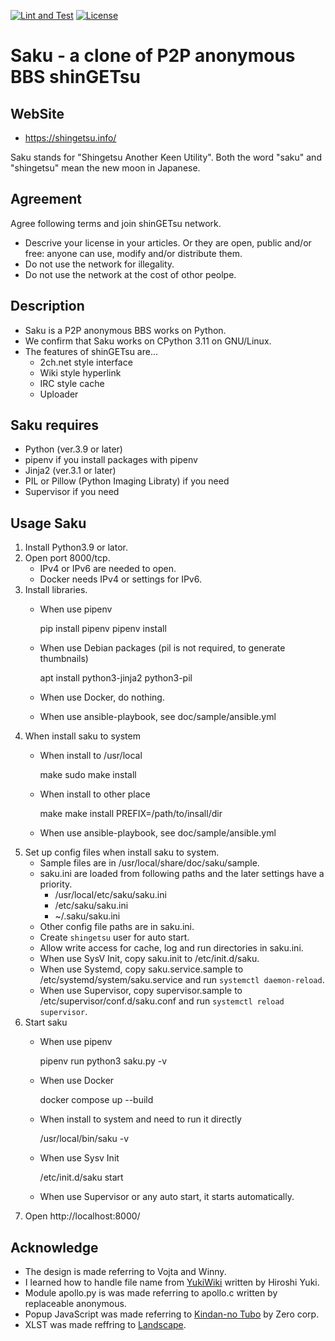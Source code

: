 [![Lint and Test](https://github.com/shingetsu/saku/actions/workflows/workflow.yml/badge.svg)](https://github.com/shingetsu/saku/actions/workflows/workflow.yml)
[![License](https://img.shields.io/badge/License-BSD_2--Clause-orange.svg)](https://opensource.org/licenses/BSD-2-Clause)

Saku - a clone of P2P anonymous BBS shinGETsu
=============================================

WebSite
-------
* https://shingetsu.info/

Saku stands for "Shingetsu Another Keen Utility".
Both the word "saku" and "shingetsu" mean the new moon in Japanese.

Agreement
---------
Agree following terms and join shinGETsu network.

* Descrive your license in your articles.
  Or they are open, public and/or free:
  anyone can use, modify and/or distribute them.
* Do not use the network for illegality.
* Do not use the network at the cost of othor peolpe.

Description
-----------
* Saku is a P2P anonymous BBS works on Python.
* We confirm that Saku works on CPython 3.11 on GNU/Linux.
* The features of shinGETsu are...
    * 2ch.net style interface
    * Wiki style hyperlink
    * IRC style cache
    * Uploader

Saku requires
-------------
* Python (ver.3.9 or later)
* pipenv if you install packages with pipenv
* Jinja2 (ver.3.1 or later)
* PIL or Pillow (Python Imaging Libraty) if you need
* Supervisor if you need

Usage Saku
----------
1. Install Python3.9 or lator.
2. Open port 8000/tcp.
    * IPv4 or IPv6 are needed to open.
    * Docker needs IPv4 or settings for IPv6.
3. Install libraries.
    * When use pipenv

        pip install pipenv
        pipenv install

    * When use Debian packages (pil is not required, to generate thumbnails)

        apt install python3-jinja2 python3-pil

    * When use Docker, do nothing.
    * When use ansible-playbook, see doc/sample/ansible.yml
4. When install saku to system
    * When install to /usr/local

        make
        sudo make install

    * When install to other place

        make
        make install PREFIX=/path/to/insall/dir

    * When use ansible-playbook, see doc/sample/ansible.yml
5. Set up config files when install saku to system.
    * Sample files are in /usr/local/share/doc/saku/sample.
    * saku.ini are loaded from following paths and the later settings have a priority.
        * /usr/local/etc/saku/saku.ini
        * /etc/saku/saku.ini
        * ~/.saku/saku.ini
    * Other config file paths are in saku.ini.
    * Create `shingetsu` user for auto start.
    * Allow write access for cache, log and run directories in saku.ini.
    * When use SysV Init, copy saku.init to /etc/init.d/saku.
    * When use Systemd, copy saku.service.sample to /etc/systemd/system/saku.service and run `systemctl daemon-reload`.
    * When use Supervisor, copy supervisor.sample to /etc/supervisor/conf.d/saku.conf and run `systemctl reload supervisor`.
6. Start saku
    * When use pipenv

        pipenv run python3 saku.py -v

    * When use Docker

        docker compose up --build

    * When install to system and need to run it directly

        /usr/local/bin/saku -v

    * When use Sysv Init

        /etc/init.d/saku start

    * When use Supervisor or any auto start, it starts automatically.
7. Open http://localhost:8000/

Acknowledge
-----------
* The design is made referring to Vojta and Winny.
* I learned how to handle file name from [YukiWiki](https://www.hyuki.com/yukiwiki/)
  written by Hiroshi Yuki.
* Module apollo.py is was made referring to apollo.c
  written by replaceable anonymous.
* Popup JavaScript was made referring to [Kindan-no Tubo](http://tubo.80.kg/) by Zero corp.
* XLST was made reffring to [Landscape](https://sonic64.com/2005-03-16.html).
